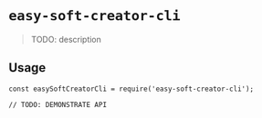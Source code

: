 # `easy-soft-creator-cli`

> TODO: description

## Usage

```
const easySoftCreatorCli = require('easy-soft-creator-cli');

// TODO: DEMONSTRATE API
```

